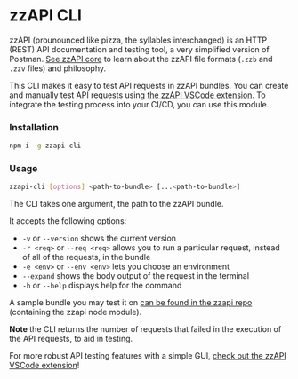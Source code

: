 # zzAPI CLI

zzAPI (prounounced like pizza, the syllables interchanged) is an HTTP (REST) API documentation and testing tool, a very simplified version of Postman. [See zzAPI core](https://github.com/agrostar/zzapi/) to learn about the zzAPI file formats (`.zzb` and `.zzv` files) and philosophy.

This CLI makes it easy to test API requests in zzAPI bundles. You can create and manually test API requests using [the zzAPI VSCode extension](https://marketplace.visualstudio.com/items?itemName=AgroStar.zzapi). To integrate the testing process into your CI/CD, you can use this module.

### Installation

```bash
npm i -g zzapi-cli
```

### Usage

```bash
zzapi-cli [options] <path-to-bundle> [...<path-to-bundle>]
```
The CLI takes one argument, the path to the zzAPI bundle. 

It accepts the following options:
- `-v` or `--version` shows the current version
- `-r <req>` or `--req <req>` allows you to run a particular request, instead of all of the requests, in the bundle
- `-e <env>` or `--env <env>` lets you choose an environment
- `--expand` shows the body output of the request in the terminal
- `-h` or `--help` displays help for the command

A sample bundle you may test it on [can be found in the zzapi repo](https://github.com/agrostar/zzapi/blob/e3bf60833009f1c51f4a7e0233b65a0dd8116a29/examples/tests-bundle.zzb) (containing the zzapi node module). 

__Note__ the CLI returns the number of requests that failed in the execution of the API requests, to aid in testing. 

For more robust API testing features with a simple GUI, [check out the zzAPI VSCode extension](https://marketplace.visualstudio.com/items?itemName=AgroStar.zzapi)!
